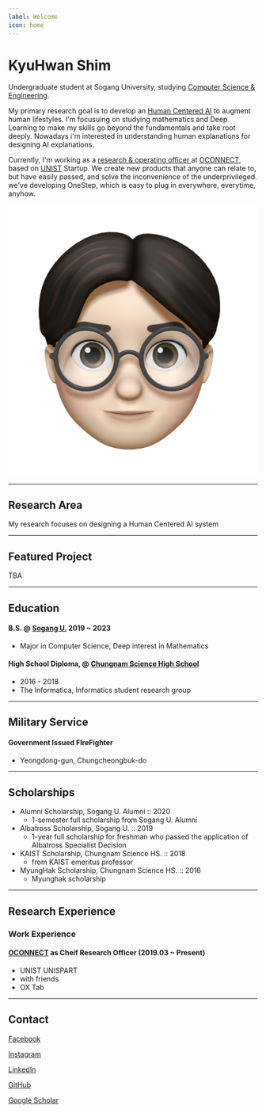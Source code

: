 ```yaml
---
label: Welcome
icon: home
---
```

# KyuHwan Shim

Undergraduate student at Sogang University, studying <a href="http://cs.sogang.ac.kr"> Computer Science & Engineering</a>.

My primary research goal is to develop an <a href="https://hai.stanford.edu/">Human Centered AI</a> to augment human lifestyles. I'm focusuing on studying mathematics and Deep Learning to make my skills go beyond the fundamentals and take root deeply. Nowadays i'm interested in understanding human explanations for designing AI explanations.

Currently, I'm working as a <a href="https://connectoconnect.notion.site/CONNECTOCONNECT-1680e2899b6b49b79cdd7b7d226a1511">research & operating officer </a> at <a href="http://oconnect.kr/">OCONNECT</a>, based on <a href="https://www.unist.ac.kr/">UNIST</a> Startup. We create new products that anyone can relate to, but have easily passed, and solve the inconvenience of the underprivileged. we've developing OneStep, which is easy to plug in everywhere, everytime, anyhow.

![](static/profile.png)

---

## Research Area

My research focuses on <span class="intext-highlight" id="designing">designing</span> a <span class="intext-highlight" id="social">Human Centered AI system</span>

---

## Featured Project

TBA

---

## Education

#### B.S. @ [Sogang U.](https://github.com/underthelights/previous/blob/685e709c707b82165c4626a6e5f960835acd94a7/blog/sogang.ac.kr) 2019 ~ 2023

- Major in Computer Science, Deep interest in Mathematics

#### High School Diploma, @ [Chungnam Science High School](https://github.com/underthelights/previous/blob/685e709c707b82165c4626a6e5f960835acd94a7/blog/cnsh.cnehs.kr)

- 2016 - 2018
- The Informatica, Informatics student research group

---

## Military Service

#### Government Issued FIreFighter 

- Yeongdong-gun, Chungcheongbuk-do

---

## Scholarships

- Alumni Scholarship, Sogang U. Alumni :: 2020
  - 1-semester full scholarship from Sogang U. Alumni
- Albatross Scholarship, Sogang U. :: 2019
  - 1-year full scholarship for freshman who passed the application of Albatross Specialist Decision
- KAIST Scholarship, Chungnam Science HS. :: 2018
  - from KAIST emeritus professor
- MyungHak Scholarship, Chungnam Science HS. :: 2016
  - Myunghak scholarship

---

## Research Experience

### Work Experience

#### [OCONNECT](oconnect.kr) as Cheif Research Officer (2019.03 ~ Present)

- UNIST UNISPART
- with friends
- OX Tab

---

## Contact

[Facebook](fb.com/s.kyuhwn)

[Instagram](instagram.com/s.kyuhwn)

[LinkedIn](https://www.linkedin.com/in/kyuhwan-shim/)

[GitHub](github.com/underthelights)

[Google Scholar]()

